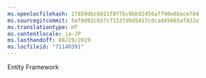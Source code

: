 ```yaml
---
ms.openlocfilehash: 17859dbc6021f8f7bc9bb92456aff90e86ace784
ms.sourcegitcommit: 5ef0d02cb57c7153fd9d5417cdcad45665af832e
ms.translationtype: HT
ms.contentlocale: ja-JP
ms.lasthandoff: 08/29/2019
ms.locfileid: "71140391"
---
```

Entity Framework